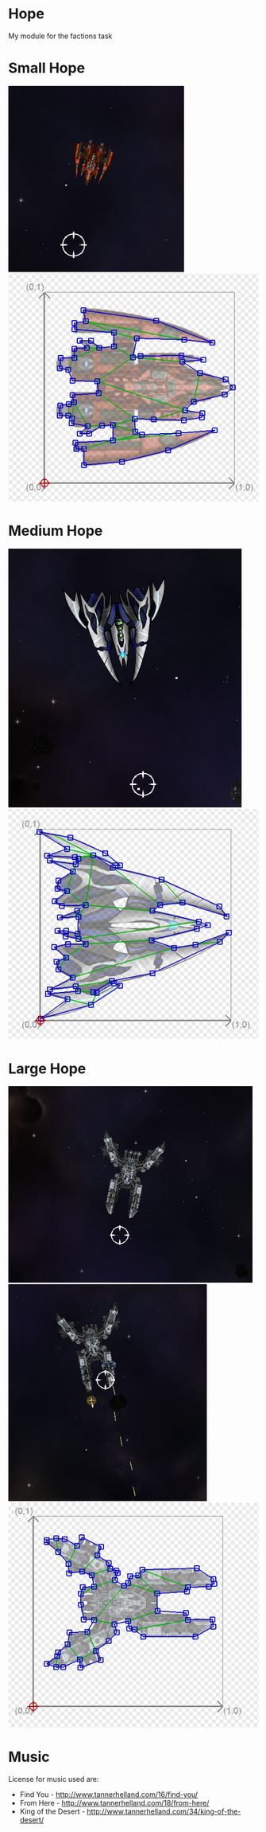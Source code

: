 # Hope
My module for the factions task

# Small Hope
![In-game](Screenshots/smallShipSS.png)
![Collider](Screenshots/smallShipCollider.png)
# Medium Hope
![In-game](Screenshots/mediumShipSS.png)
![Collider](Screenshots/mediumShipCollider.png)
# Large Hope
![In-game](Screenshots/largeShipSS.png)
![Weapon](Screenshots/largeShipWeapon.png)
![Collider](Screenshots/largeShipCollider.png)

# Music
License for music used are:

- Find You - http://www.tannerhelland.com/16/find-you/
- From Here - http://www.tannerhelland.com/18/from-here/
- King of the Desert - http://www.tannerhelland.com/34/king-of-the-desert/
